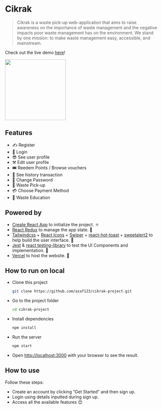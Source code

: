 # Cikrak

> Cikrak is a waste pick-up web-application that aims to raise awareness on the importance of waste management and the negative impacts poor waste management has on the environment. We stand by one mission: to make waste management easy, accessible, and mainstream.

Check out the live demo [here](https://cikrak-project.vercel.app/)!

<img src="./docs/image/homepage.jpeg" width="200"/>

## Features

- ✍ Register
- 🔑 Login
- 😎 See user profile
- ⚒️ Edit user profile
- 🎟️ Reedem Points / Browse vouchers
- 🧾 See history transaction
- 🔧 Change Password
- 🚛 Waste Pick-up
- 💳 Choose Payment Method
- 📖 Waste Education

## Powered by

- [Create React App](https://create-react-app.dev/) to initialize the project. ⚛
- [React Redux](https://react-redux.js.org/) to manage the app state. 🦾
- [Tailwindcss](https://tailwindcss.com/docs/installation) + [React Icons](https://react-icons.github.io/react-icons/) + [Swiper](https://swiperjs.com/) + [react-hot-toast](https://react-hot-toast.com/) + [sweetalert2](https://sweetalert2.github.io/) to help build the user interface. 🎨
- [Jest](https://jestjs.io/) & [react testing-library](https://testing-library.com/) to test the UI Components and implementation. 🧪
- [Vercel](https://vercel.com/) to host the website. 🚀

## How to run on local

- Clone this project

  ```bash
  git clone https://github.com/azaf123/cikrak-project.git
  ```

- Go to the project folder

  ```bash
  cd cikrak-project
  ```

- Install dependencies

  ```bash
  npm install
  ```

- Run the server

  ```bash
  npm start
  ```

- Open <http://localhost:3000> with your browser to see the result.

## How to use

Follow these steps:

- Create an account by clicking “Get Started” and then sign up.
- Login using details inputted during sign up.
- Access all the available features 😊
